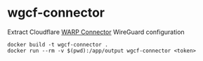 # wgcf-connector
Extract Cloudflare [WARP Connector](https://developers.cloudflare.com/cloudflare-one/connections/connect-networks/private-net/warp-connector/) WireGuard configuration

```
docker build -t wgcf-connector .
docker run --rm -v $(pwd):/app/output wgcf-connector <token>
```